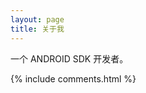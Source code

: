 ```yaml
---
layout: page
title: 关于我 
---
```


一个 ANDROID SDK 开发者。
<p>

<p>


<p>


<p>



<p>



<p>



<p>



<p>



<p> 



{% include comments.html %}



